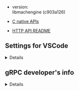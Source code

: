 
- version:  
  libmachengine (c903a126)
  
- [C native APIs](http://intra.machbase.com:8888/pages/viewpage.action?pageId=321884164)

- [HTTP API README](./server/httpsvr/README.md)


## Settings for VSCode

<details>

  - `.vscode/settings.json`

  ```json
  {
      "protoc": {
          "options": [
              "--proto_path=./proto"
          ]
      },
          "files.exclude": {
          "vendor": true
      },
      "editor.tabSize": 4,
      "[go]": {
          "editor.tabSize": 4
      }
  }
  ```

</details>


## gRPC developer's info

<details>

## protobuf compiler

> https://grpc.io/docs/protoc-installation/

```
sudo apt install -y protobuf-compiler
```

- protoc-gen-go plugin

```
go install google.golang.org/protobuf/cmd/protoc-gen-go@latest
go install google.golang.org/grpc/cmd/protoc-gen-go-grpc@latest
```

## GRPC Gateway compiler

- [grpc-gateway](https://github.com/grpc-ecosystem/grpc-gateway)

```
go install github.com/grpc-ecosystem/grpc-gateway/v2/protoc-gen-grpc-gateway@latest
```

```
go install github.com/grpc-ecosystem/grpc-gateway/v2/protoc-gen-openapiv2@latest
```

- [grpc-gateway with gin](https://blog.logrocket.com/guide-to-grpc-gateway/#using-grpc-gateway-with-gin)

### protobuf struct from/to json

```go
  buf, _ := ioutil.ReadAll(c.Request.Body)
  req := &protos.LoginRequest{}
  protojson.Unmarshal(buf, req)

  rsp, _ := s.Login(context.Background(), req)
  buf, _ = protojson.Marshal(rsp)

  c.Data(http.StatusOK, gin.MIMEJSON, buf)
```

</details>
